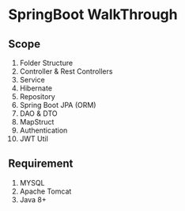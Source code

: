 # SpringBoot WalkThrough

## Scope

1) Folder Structure 
2) Controller & Rest Controllers 
3) Service
4) Hibernate
5) Repository
6) Spring Boot JPA (ORM) 
7) DAO & DTO
8) MapStruct
9) Authentication
10) JWT Util 


## Requirement
1) MYSQL
2) Apache Tomcat
3) Java 8+
